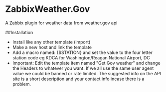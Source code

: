 # ZabbixWeather.Gov
A Zabbix plugin for weather data from weather.gov api

##Installation
- Install like any other template (import)
- Make a new host and link the template
- Add a macro named: {$STATION} and set the value to the four letter station code eg KDCA for Washington/Reagan National Airport, DC
- Important: Edit the template item named "Get Gov weather" and change the Headers to whatever you want. If we all use the same user agent value we could be banned or rate limited. The suggested info on the API site is a short description and your contact info incase there is a problem.
